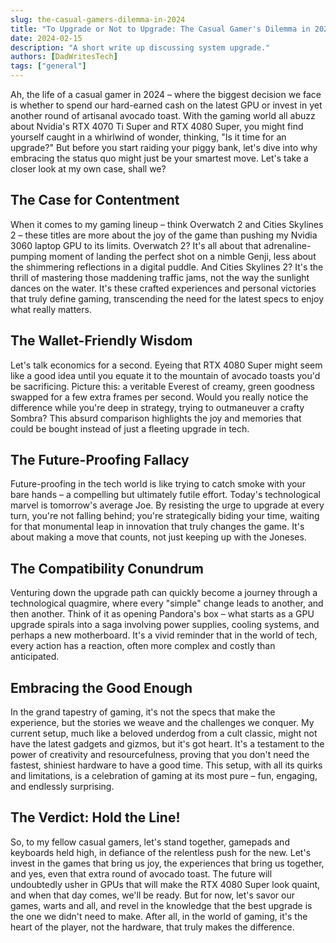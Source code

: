 ```yaml
---
slug: the-casual-gamers-dilemma-in-2024
title: "To Upgrade or Not to Upgrade: The Casual Gamer's Dilemma in 2024"
date: 2024-02-15
description: "A short write up discussing system upgrade."
authors: [DadWritesTech]
tags: ["general"]
---
```


Ah, the life of a casual gamer in 2024 – where the biggest decision we face is whether to spend our hard-earned cash on the latest GPU or invest in yet another round of artisanal avocado toast. With the gaming world all abuzz about Nvidia's RTX 4070 Ti Super and RTX 4080 Super, you might find yourself caught in a whirlwind of wonder, thinking, "Is it time for an upgrade?" But before you start raiding your piggy bank, let's dive into why embracing the status quo might just be your smartest move. Let's take a closer look at my own case, shall we?

<!-- truncate -->

## The Case for Contentment

When it comes to my gaming lineup – think Overwatch 2 and Cities Skylines 2 – these titles are more about the joy of the game than pushing my Nvidia 3060 laptop GPU to its limits. Overwatch 2? It's all about that adrenaline-pumping moment of landing the perfect shot on a nimble Genji, less about the shimmering reflections in a digital puddle. And Cities Skylines 2? It's the thrill of mastering those maddening traffic jams, not the way the sunlight dances on the water. It's these crafted experiences and personal victories that truly define gaming, transcending the need for the latest specs to enjoy what really matters.

## The Wallet-Friendly Wisdom

Let's talk economics for a second. Eyeing that RTX 4080 Super might seem like a good idea until you equate it to the mountain of avocado toasts you'd be sacrificing. Picture this: a veritable Everest of creamy, green goodness swapped for a few extra frames per second. Would you really notice the difference while you're deep in strategy, trying to outmaneuver a crafty Sombra? This absurd comparison highlights the joy and memories that could be bought instead of just a fleeting upgrade in tech.

## The Future-Proofing Fallacy

Future-proofing in the tech world is like trying to catch smoke with your bare hands – a compelling but ultimately futile effort. Today's technological marvel is tomorrow's average Joe. By resisting the urge to upgrade at every turn, you're not falling behind; you're strategically biding your time, waiting for that monumental leap in innovation that truly changes the game. It's about making a move that counts, not just keeping up with the Joneses.

## The Compatibility Conundrum

Venturing down the upgrade path can quickly become a journey through a technological quagmire, where every "simple" change leads to another, and then another. Think of it as opening Pandora's box – what starts as a GPU upgrade spirals into a saga involving power supplies, cooling systems, and perhaps a new motherboard. It's a vivid reminder that in the world of tech, every action has a reaction, often more complex and costly than anticipated.

## Embracing the Good Enough

In the grand tapestry of gaming, it's not the specs that make the experience, but the stories we weave and the challenges we conquer. My current setup, much like a beloved underdog from a cult classic, might not have the latest gadgets and gizmos, but it's got heart. It's a testament to the power of creativity and resourcefulness, proving that you don't need the fastest, shiniest hardware to have a good time. This setup, with all its quirks and limitations, is a celebration of gaming at its most pure – fun, engaging, and endlessly surprising.

## The Verdict: Hold the Line!

So, to my fellow casual gamers, let's stand together, gamepads and keyboards held high, in defiance of the relentless push for the new. Let's invest in the games that bring us joy, the experiences that bring us together, and yes, even that extra round of avocado toast. The future will undoubtedly usher in GPUs that will make the RTX 4080 Super look quaint, and when that day comes, we'll be ready. But for now, let's savor our games, warts and all, and revel in the knowledge that the best upgrade is the one we didn't need to make. After all, in the world of gaming, it's the heart of the player, not the hardware, that truly makes the difference.
